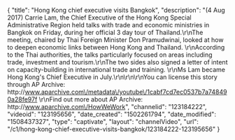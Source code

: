 {
    "title": "Hong Kong chief executive visits Bangkok",
    "description": "(4 Aug 2017) Carrie Lam, the Chief Executive of the Hong Kong Special Administrative Region held talks with trade and economic ministries in Bangkok on Friday, during her official 3 day tour of Thailand.\r\nThe meeting, chaired by Thai Foreign Minister Don Pramudwinai, looked at how to deepen economic links between Hong Kong and Thailand. \r\nAccording to the Thai authorities, the talks particularly focused on areas including trade, investment and tourism.\r\nThe two sides also signed a letter of intent on capacity-building in international trade and training. \r\nMs Lam became Hong Kong's Chief Executive in July.\r\n\r\n\r\nYou can license this story through AP Archive: http:\/\/www.aparchive.com\/metadata\/youtube\/1cabf7cd7ec0537b7a748490a28fe97f \r\nFind out more about AP Archive: http:\/\/www.aparchive.com\/HowWeWork",
    "channelid": "123184222",
    "videoid": "123195656",
    "date_created": "1502261794",
    "date_modified": "1508437327",
    "type": "captivate",
    "layout": "channelVideo",
    "url": "\/c1\/hong-kong-chief-executive-visits-bangkok\/123184222-123195656"
}